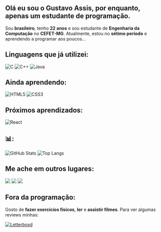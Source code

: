 ## Olá eu sou o Gustavo Assis, por enquanto, apenas um estudante de programação.

Sou **brasileiro**, tenho **22 anos** e sou estudante de **Engenharia da Computação** no **CEFET-MG**. Atualmente, estou no **sétimo período** e aprendendo a programar aos poucos...

## Linguagens que já utilizei:
![C](https://img.shields.io/badge/C-A8B9CC?style=for-the-badge&logo=c&logoColor=white)
![C++](https://img.shields.io/badge/C++-00599C?style=for-the-badge&logo=c%2B%2B&logoColor=white)
![Java](https://img.shields.io/badge/Java-ED8B00?style=for-the-badge&logo=java&logoColor=white)

## Ainda aprendendo:
![HTML5](https://img.shields.io/badge/HTML5-E34F26?style=for-the-badge&logo=html5&logoColor=white)
![CSS3](https://img.shields.io/badge/CSS3-1572B6?style=for-the-badge&logo=css3&logoColor=white)

## Próximos aprendizados:
![React](https://img.shields.io/badge/React-61DAFB?style=for-the-badge&logo=react&logoColor=black)

## 📊:
![GitHub Stats](https://github-readme-stats.vercel.app/api?username=Gustavo-AX&show_icons=true&theme=dark)
![Top Langs](https://github-readme-stats.vercel.app/api/top-langs/?username=Gustavo-AX&layout=compact&theme=dark)

## Me ache em outros lugares:
<a href="https://instagram.com/_gustavoassis" target="_blank"><img src="https://img.shields.io/badge/-Instagram-%23E4405F?style=for-the-badge&logo=instagram&logoColor=white" target="_blank"></a>
<a href = "mailto:gustavoassis203@gmail.com"><img src="https://img.shields.io/badge/-Gmail-%23333?style=for-the-badge&logo=gmail&logoColor=white"></a>
<a href="https://www.linkedin.com/in/gustavo-ax/"><img src="https://img.shields.io/badge/-LinkedIn-%230077B5?style=for-the-badge&logo=linkedin&logoColor=white" target="_blank"></a> 

## Fora da programação:
Gosto de **fazer exercícios físicos**, **ler** e **assistir filmes**. Para ver algumas reviews minhas:

[![Letterboxd](https://img.shields.io/badge/Letterboxd-07B53B?style=for-the-badge&logo=letterboxd&logoColor=white)](https://letterboxd.com/KTRZH/)
